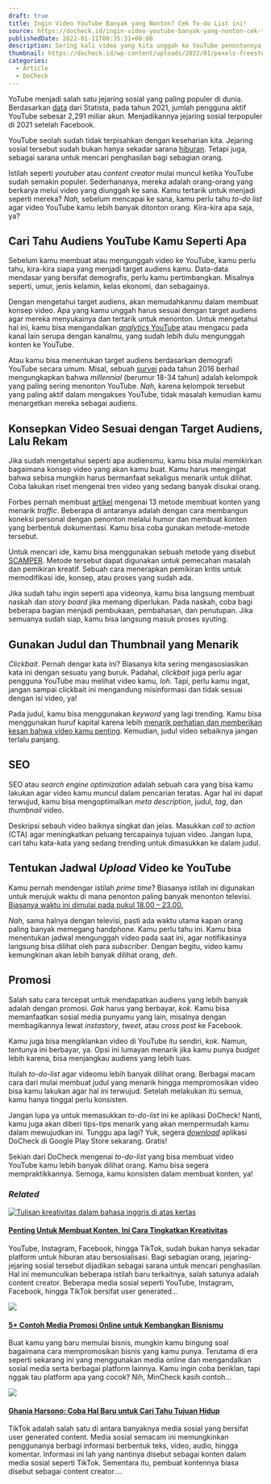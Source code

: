 ```yaml
---
draft: true
title: Ingin Video YouTube Banyak yang Nonton? Cek To-do List ini!
source: https://docheck.id/ingin-video-youtube-banyak-yang-nonton-cek-to-do-list-ini/
publishedDate: 2022-01-11T08:35:31+00:00
description: Sering kali video yang kita unggah ke YouTube penontonnya sedikit. Ada beberapa cara untuk meningkatkannya? Kira-kira apa saja, ya?
thumbnail: https://docheck.id/wp-content/uploads/2022/01/pexels-freestocksorg-34407-1200x800.jpg
categories:
  - Article
  - DoCheck
---
```


YoTube menjadi salah satu jejaring sosial yang paling populer di dunia. Berdasarkan [data](https://www.statista.com/statistics/272014/global-social-networks-ranked-by-number-of-users/) dari Statista, pada tahun 2021, jumlah pengguna aktif YouTube sebesar 2,291 miliar akun. Menjadikannya jejaring sosial terpopuler di 2021 setelah Facebook.

YouTube seolah sudah tidak terpisahkan dengan keseharian kita. Jejaring sosial tersebut sudah bukan hanya sekadar sarana [hiburan](https://docheck.id/film-baru-yang-paling-ditunggu-tahun-2022/). Tetapi juga, sebagai sarana untuk mencari penghasilan bagi sebagian orang.

Istilah seperti _youtuber_ atau _content creator_ mulai muncul ketika YouTube sudah semakin populer. Sederhananya, mereka adalah orang-orang yang berkarya melui video yang diunggah ke sana. Kamu tertarik untuk menjadi seperti mereka? _Nah,_ sebelum mencapai ke sana, kamu perlu tahu _to-do list_ agar video YouTube kamu lebih banyak ditonton orang. Kira-kira apa saja, ya?

## Cari Tahu Audiens YouTube Kamu Seperti Apa

Sebelum kamu membuat atau mengunggah video ke YouTube, kamu perlu tahu, kira-kira siapa yang menjadi target audiens kamu. Data-data mendasar yang bersifat demografis, perlu kamu pertimbangkan. Misalnya seperti, umur, jenis kelamin, kelas ekonomi, dan sebagainya.

Dengan mengetahui target audiens, akan memudahkanmu dalam membuat konsep video. Apa yang kamu unggah harus sesuai dengan target audiens agar mereka menyukainya dan tertarik untuk menonton. Untuk mengetahui hal ini, kamu bisa mengandalkan [_analytics_ YouTube](https://support.google.com/youtube/answer/9314416?hl=id) atau mengacu pada kanal lain serupa dengan kanalmu, yang sudah lebih dulu mengunggah konten ke YouTube.

Atau kamu bisa menentukan target audiens berdasarkan demografi YouTube secara umum. Misal, sebuah [survei](https://www.comscore.com/Insights/Blog/What-Millennials-YouTube-Usage-Tells-Us-about-the-Future-of-Video-Viewership) pada tahun 2016 berhail mengungkapkan bahwa _millennial_ (berumur 18-34 tahun) adalah kelompok yang paling sering menonton YouTube. _Nah,_ karena kelompok tersebut yang paling aktif dalam mengakses YouTube, tidak masalah kemudian kamu menargetkan mereka sebagai audiens.

## Konsepkan Video Sesuai dengan Target Audiens, Lalu Rekam

Jika sudah mengetahui seperti apa audiensmu, kamu bisa mulai memikirkan bagaimana konsep video yang akan kamu buat. Kamu harus mengingat bahwa sebisa mungkin harus bermanfaat sekaligus menarik untuk dilihat. Coba lakukan riset mengenai tren video yang sedang banyak disukai orang.

Forbes pernah membuat [artikel](https://www.forbes.com/sites/forbesagencycouncil/2019/02/27/13-methods-for-creating-content-that-attracts-traffic-and-leads/?sh=874f03d37307) mengenai 13 metode membuat konten yang menarik _traffic_. Beberapa di antaranya adalah dengan cara membangun koneksi personal dengan penonton melalui humor dan membuat konten yang berbentuk dokumentasi. Kamu bisa coba gunakan metode-metode tersebut.

Untuk mencari ide, kamu bisa menggunakan sebuah metode yang disebut [SCAMPER](https://www.viima.com/blog/idea-generation). Metode tersebut dapat digunakan untuk pemecahan masalah dan pemikiran kreatif. Sebuah cara menerapkan pemikiran kritis untuk memodifikasi ide, konsep, atau proses yang sudah ada.

Jika sudah tahu ingin seperti apa videonya, kamu bisa langsung membuat naskah dan _story board_ jika memang diperlukan. Pada naskah, coba bagi beberapa bagian menjadi pembukaan, pembahasan, dan penutupan. Jika semuanya sudah siap, kamu bisa langsung masuk proses syuting.

## Gunakan Judul dan Thumbnail yang Menarik

_Clickbait_. Pernah dengar kata ini? Biasanya kita sering mengasosiasikan kata ini dengan sesuatu yang buruk. Padahal, _clickbait_ juga perlu agar pengguna YouTube mau melihat video kamu, _loh_. Tapi, perlu kamu ingat, jangan sampai clickbait ini mengandung misinformasi dan tidak sesuai dengan isi video, ya!

Pada judul, kamu bisa menggunakan _keyword_ yang lagi trending. Kamu bisa menggunakan huruf kapital karena lebih [menarik perhatian dan memberikan kesan bahwa video kamu penting](https://uxplanet.org/why-letter-casing-is-important-to-consider-during-design-decisions-50402acd0a4e). Kemudian, judul video sebaiknya jangan terlalu panjang.

## SEO

SEO atau _search engine optimization_ adalah sebuah cara yang bisa kamu lakukan agar video kamu muncul dalam pencarian teratas. Agar hal ini dapat terwujud, kamu bisa mengoptimalkan _meta description_, judul, _tag_, dan _thumbnail_ video.

Deskripsi sebauh video baiknya singkat dan jelas. Masukkan _call to action_ (CTA) agar meningkatkan peluang tercapainya tujuan video. Jangan lupa, cari tahu kata-kata yang sedang trending untuk dimasukkan ke dalam judul.

## Tentukan Jadwal _Upload_ Video ke YouTube

Kamu pernah mendengar istilah _prime time_? Biasanya istilah ini digunakan untuk merujuk waktu di mana penonton paling banyak menonton televisi. [Biasanya waktu ini dimulai pada pukul 18.00 – 23.00.](https://www.neliti.com/id/publications/232199/wajah-tayangan-prime-time-televisi-indonesia-dimana-kepentingan-publik-di-tempat)

_Nah_, sama halnya dengan televisi, pasti ada waktu utama kapan orang paling banyak memegang handphone. Kamu perlu tahu ini. Kamu bisa menentukan jadwal mengunggah video pada saat ini, agar notifikasinya langsung bisa dilihat oleh para _subscriber_. Dengan begitu, video kamu kemungkinan akan lebih banyak dilihat orang, _deh_.

## Promosi

Salah satu cara tercepat untuk mendapatkan audiens yang lebih banyak adalah dengan promosi. _Gak_ harus yang berbayar, _kok_. Kamu bisa memanfaatkan sosial media punyamu yang lain, misalnya dengan membagikannya lewat _instastory_, _tweet_, atau _cross post_ ke Facebook.

Kamu juga bisa mengiklankan video di YouTube itu sendiri, _kok_. Namun, tentunya ini berbayar, ya. Opsi ini lumayan menarik jika kamu punya _budget_ lebih karena, bisa menjangkau audiens yang lebih luas.

Itulah _to-do-list_ agar videomu lebih banyak dilihat orang. Berbagai macam cara dari mulai membuat judul yang menarik hingga mempromosikan video bisa kamu lakukan agar hal ini terwujud. Setelah melakukan itu semua, kamu hanya tinggal perlu konsisten.

Jangan lupa ya untuk memasukkan _to-do-list_ ini ke aplikasi DoCheck! Nanti, kamu juga akan diberi tips-tips menarik yang akan mempermudah kamu dalam mewujudkan ini. Tunggu apa lagi? Yuk, segera _[download](https://play.google.com/store/apps/details?id=com.docheck.docheck)_ aplikasi DoCheck di Google Play Store sekarang. Gratis!

Sekian dari DoCheck mengenai _to-do-list_ yang bisa membuat video YouTube kamu lebih banyak dilihat orang. Kamu bisa segera mempraktikkannya. Semoga, kamu konsisten dalam membuat konten, ya!

### _Related_

[![Tulisan kreativitas dalam bahasa inggris di atas kertas](https://i2.wp.com/docheck.id/wp-content/uploads/2022/01/pexels-pixabay-256514.jpg?resize=350%2C200&ssl=1)](https://docheck.id/penting-untuk-membuat-konten-ini-cara-tingkatkan-kreativitas/ "Penting Untuk Membuat Konten, Ini Cara Tingkatkan Kreativitas")

#### [Penting Untuk Membuat Konten, Ini Cara Tingkatkan Kreativitas](https://docheck.id/penting-untuk-membuat-konten-ini-cara-tingkatkan-kreativitas/ "Penting Untuk Membuat Konten, Ini Cara Tingkatkan Kreativitas")

YouTube, Instagram, Facebook, hingga TikTok, sudah bukan hanya sekadar platform untuk hiburan atau bersosialisasi. Bagi sebagian orang, jejaring-jejaring sosial tersebut dijadikan sebagai sarana untuk mencari penghasilan. Hal ini memunculkan beberapa istilah baru terkaitnya, salah satunya adalah content creator. Beberapa media sosial seperti YouTube, Instagram, Facebook, hingga TikTok bersifat user generated…

[![](https://i1.wp.com/docheck.id/wp-content/uploads/2022/09/contoh-media-promosi-bisnis-online.jpg?resize=350%2C200&ssl=1)](https://docheck.id/contoh-media-promosi-online/ "5+ Contoh Media Promosi Online untuk Kembangkan Bisnismu")

#### [5+ Contoh Media Promosi Online untuk Kembangkan Bisnismu](https://docheck.id/contoh-media-promosi-online/ "5+ Contoh Media Promosi Online untuk Kembangkan Bisnismu")

Buat kamu yang baru memulai bisnis, mungkin kamu bingung soal bagaimana cara mempromosikan bisnis yang kamu punya. Terutama di era seperti sekarang ini yang menggunakan media online dan mengandalkan sosial media serta berbagai platform lainnya. Kamu ingin coba beriklan, tapi nggak tau platform apa yang cocok? Nih, MinCheck kasih contoh…

[![](https://i1.wp.com/docheck.id/wp-content/uploads/2022/01/Nia-1.jpg?resize=350%2C200&ssl=1)](https://docheck.id/ghania-harsono-coba-hal-baru-untuk-cari-tahu-tujuan-hidup/ "Ghania Harsono: Coba Hal Baru untuk Cari Tahu Tujuan Hidup")

#### [Ghania Harsono: Coba Hal Baru untuk Cari Tahu Tujuan Hidup](https://docheck.id/ghania-harsono-coba-hal-baru-untuk-cari-tahu-tujuan-hidup/ "Ghania Harsono: Coba Hal Baru untuk Cari Tahu Tujuan Hidup")

TikTok adalah salah satu di antara banyaknya media sosial yang bersifat user generated content. Media sosial semacam ini memungkinkan penggunanya berbagi informasi berbentuk teks, video, audio, hingga komentar. Informasi ini lah yang nantinya disebut sebagai konten dalam media sosial seperti TikTok. Sementara itu, pembuat kontennya biasa disebut sebagai content creator.…
